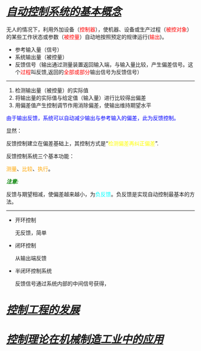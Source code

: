 # ***<u>自动控制系统的基本概念</u>***

无人的情况下，利用外加设备（<font color="red">控制器</font>），使机器、设备或生产过程（<font color="red">被控对象</font>）的某些工作状态或参数（<font color="red">被控量</font>）自动地按照预定的规律运行(<font color="red">输出</font>)。

* 参考输入量（信号）
* 系统输出量（被控量）
* 反馈信号（输出通过测量装置返回输入端，与输入量比较，产生偏差信号。这个<font color="red">过程</font>叫反馈,返回的<font color="red">全部或部分</font>输出信号为反馈信号）

***

1. 检测输出量（被控量）的实际值
2. 将输出量的实际值与给定值（输入量）进行比较得出偏差
3. 用偏差值产生控制调节作用消除偏差，使输出维持期望水平

<font color="blue"> 由于输出反馈，系统可以自动减少输出与参考输入的偏差，此为反馈控制。</font>

显然：

​			反馈控制建立在偏差基础上，其控制方式是“<font color="yellow">检测偏差再纠正偏差</font>”.

反馈控制系统三个基本功能：

​			<font color="orange">测量</font>、<font color="orange">比较</font>、<font color="orange">执行</font>。

***<font color='green'>注意:</font>***

​			反馈与期望相减，使偏差越来越小，为<font color="cyan">负反馈</font>。负反馈是实现自动控制最基本的方法。

***

* 开环控制

  无反馈，简单

* 闭环控制

  从输出端反馈

* 半闭环控制系统

  反馈信号通过系统内部的中间信号获得，

# ***<u>控制工程的发展</u>***



# ***<u>控制理论在机械制造工业中的应用</u>***